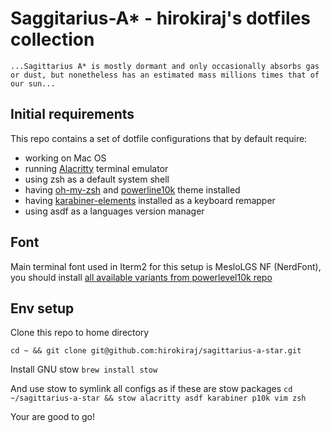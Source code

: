 # Saggitarius-A* - hirokiraj's dotfiles collection
```...Sagittarius A* is mostly dormant and only occasionally absorbs gas or dust, but nonetheless has an estimated mass millions times that of our sun...```

## Initial requirements
This repo contains a set of dotfile configurations that by default require:
- working on Mac OS
- running [Alacritty](https://alacritty.org/) terminal emulator
- using zsh as a default system shell
- having [oh-my-zsh](https://ohmyz.sh/) and [powerline10k](https://github.com/romkatv/powerlevel10k) theme installed
- having [karabiner-elements](https://karabiner-elements.pqrs.org/) installed as a keyboard remapper
- using asdf as a languages version manager

## Font
Main terminal font used in Iterm2 for this setup is MesloLGS NF (NerdFont), you should install [all available variants from powerlevel10k repo](https://github.com/romkatv/dotfiles-public/tree/master/.local/share/fonts/NerdFonts)

## Env setup
Clone this repo to home directory

`cd ~ && git clone git@github.com:hirokiraj/sagittarius-a-star.git`

Install GNU stow
`brew install stow`

And use stow to symlink all configs as if these are stow packages
`cd ~/sagittarius-a-star && stow alacritty asdf karabiner p10k vim zsh`

Your are good to go!

